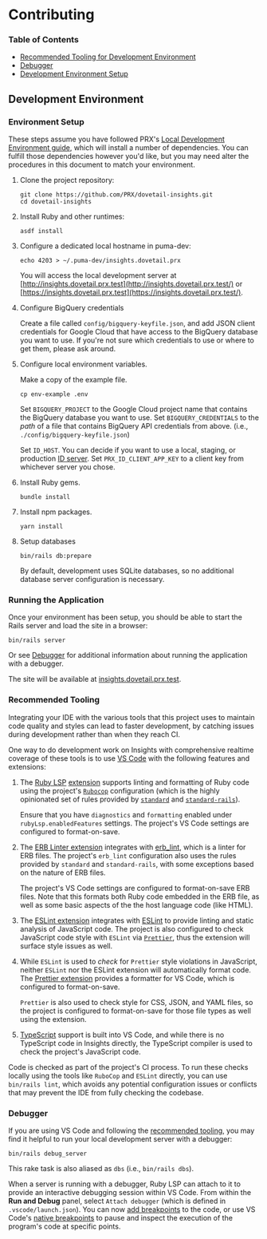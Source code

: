 # Contributing

### Table of Contents

-   [Recommended Tooling for Development Environment](#recommended-tooling)
-   [Debugger](#debugger)
-   [Development Environment Setup](#environment-setup)

## Development Environment

### Environment Setup

These steps assume you have followed PRX's [Local Development Environment guide](https://github.com/PRX/internal/wiki/Guide:-Local-Development-Environment), which will install a number of dependencies. You can fulfill those dependencies however you'd like, but you may need alter the procedures in this document to match your environment.

1.  Clone the project repository:

    ```shell
    git clone https://github.com/PRX/dovetail-insights.git
    cd dovetail-insights
    ```

1.  Install Ruby and other runtimes:

    ```shell
    asdf install
    ```

1.  Configure a dedicated local hostname in puma-dev:

    ```shell
    echo 4203 > ~/.puma-dev/insights.dovetail.prx
    ```

    You will access the local development server at [http://insights.dovetail.prx.test](http://insights.dovetail.prx.test/) or [https://insights.dovetail.prx.test](https://insights.dovetail.prx.test/).

1.  Configure BigQuery credentials

    Create a file called `config/bigquery-keyfile.json`, and add JSON client credentials for Google Cloud that have access to the BigQuery database you want to use. If you're not sure which credentials to use or where to get them, please ask around.

1.  Configure local environment variables.

    Make a copy of the example file.

    ```shell
    cp env-example .env
    ```

    Set `BIGQUERY_PROJECT` to the Google Cloud project name that contains the BigQuery database you want to use. Set `BIGQUERY_CREDENTIALS` to the _path_ of a file that contains BigQuery API credentials from above. (i.e., `./config/bigquery-keyfile.json`)

    Set `ID_HOST`. You can decide if you want to use a local, staging, or production [ID server](https://github.com/prx/id.prx.org). Set `PRX_ID_CLIENT_APP_KEY` to a client key from whichever server you chose.

1.  Install Ruby gems.

    ```shell
    bundle install
    ```

1.  Install npm packages.

    ```shell
    yarn install
    ```

1.  Setup databases

    ```shell
    bin/rails db:prepare
    ```

    By default, development uses SQLite databases, so no additional database server configuration is necessary.

### Running the Application

Once your environment has been setup, you should be able to start the Rails server and load the site in a browser:

```shell
bin/rails server
```

Or see [Debugger](#debugger) for additional information about running the application with a debugger.

The site will be available at [insights.dovetail.prx.test](http://insights.dovetail.prx.test/).

### Recommended Tooling

Integrating your IDE with the various tools that this project uses to maintain code quality and styles can lead to faster development, by catching issues during development rather than when they reach CI.

One way to do development work on Insights with comprehensive realtime coverage of these tools is to use [VS Code](https://code.visualstudio.com) with the following features and extensions:

1. The [Ruby LSP](https://shopify.github.io/ruby-lsp/) [extension](https://marketplace.visualstudio.com/items?itemName=Shopify.ruby-lsp) supports linting and formatting of Ruby code using the project's [`Rubocop`](https://ruboCop.org) configuration (which is the highly opinionated set of rules provided by [`standard`](https://github.com/standardrb/standard) and [`standard-rails`](https://github.com/standardrb/standard-rails)).

    Ensure that you have `diagnostics` and `formatting` enabled under `rubyLsp.enabledFeatures` settings. The project's VS Code settings are configured to format-on-save.
1. The [ERB Linter extension](https://marketplace.visualstudio.com/items?itemName=manuelpuyol.erb-linter) integrates with [erb_lint](https://github.com/Shopify/erb_lint), which is a linter for ERB files. The project's `erb_lint` configuration also uses the rules provided by `standard` and `standard-rails`, with some exceptions based on the nature of ERB files.

    The project's VS Code settings are configured to format-on-save ERB files. Note that this formats both Ruby code embedded in the ERB file, as well as some basic aspects of the the host language code (like HTML).
1. The [ESLint extension](https://marketplace.visualstudio.com/items?itemName=dbaeumer.vscode-eslint) integrates with [ESLint](https://eslint.org) to provide linting and static analysis of JavaScript code. The project is also configured to check JavaScript code style with `ESLint` via [`Prettier`](https://prettier.io), thus the extension will surface style issues as well.
1. While `ESLint` is used to _check_ for `Prettier` style violations in JavaScript, neither `ESLint` nor the ESLint extension will automatically format code. The [Prettier extension](https://marketplace.visualstudio.com/items?itemName=esbenp.prettier-vscode) provides a formatter for VS Code, which is configured to format-on-save.

    `Prettier` is also used to check style for CSS, JSON, and YAML files, so the project is configured to format-on-save for those file types as well using the extension.
1. [TypeScript](https://www.typescriptlang.org) support is built into VS Code, and while there is no TypeScript code in Insights directly, the TypeScript compiler is used to check the project's JavaScript code.

Code is checked as part of the project's CI process. To run these checks locally using the tools like `RuboCop` and `ESLint` directly, you can use `bin/rails lint`, which avoids any potential configuration issues or conflicts that may prevent the IDE from fully checking the codebase.

### Debugger

If you are using VS Code and following the [recommended tooling](#recommended-tooling), you may find it helpful to run your local development server with a debugger:

```shell
bin/rails debug_server
```

This rake task is also aliased as `dbs` (i.e., `bin/rails dbs`).

When a server is running with a debugger, Ruby LSP can attach to it to provide an interactive debugging session within VS Code. From within the **Run and Debug** panel, select `Attach debugger` (which is defined in `.vscode/launch.json`). You can now [add breakpoints](https://guides.rubyonrails.org/debugging_rails_applications.html#debugging-with-the-debug-gem) to the code, or use VS Code's [native breakpoints](https://code.visualstudio.com/docs/editor/debugging#_breakpoints) to pause and inspect the execution of the program's code at specific points.
